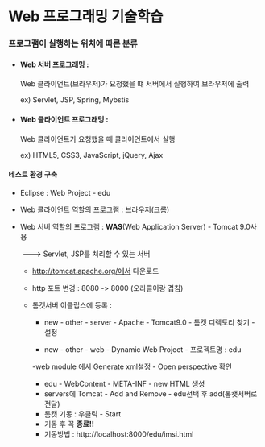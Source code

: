 # Web 프로그래밍 기술학습

### 프로그램이 실행하는 위치에 따른 분류

- #### **Web 서버 프로그래밍** : 

  Web 클라이언트(브라우저)가 요청했을 떄 서버에서 실행하여 브라우저에 출력

  ex) Servlet, JSP, Spring, Mybstis

- #### **Web 클라이언트 프로그래밍** :

  Web 클라이언트가 요청했을 때 클라이언트에서 실행

  ex) HTML5, CSS3, JavaScript, jQuery, Ajax



#### 테스트 환경 구축

- Eclipse : Web Project - edu

- Web 클라이언트 역할의 프로그램 : 브라우저(크롬)

- Web 서버 역할의 프로그램 : **WAS**(Web Application Server) - Tomcat 9.0사용

  ​													 	---> Servlet, JSP를 처리할 수 있는 서버

  - http://tomcat.apache.org/에서 다운로드

  - http 포트 변경 : 8080 -> 8000 (오라클이랑 겹침)

  - 톰켓서버 이클립스에 등록 : 

    - new - other - server - Apache - Tomcat9.0 - 톰캣 디렉토리 찾기 - 설정

    - new - other - web - Dynamic Web Project - 프로젝트명 : edu 

    -web module 에서 Generate xml설정 - Open perspective 확인

    - edu - WebContent - META-INF - new HTML 생성
    - servers에 Tomcat - Add and Remove - edu선택 후 add(톰캣서버로 전달)
    - 톰캣 기동 : 우클릭 - Start
    - 기동 후 꼭 **종료!!**
    - 기동방법 : http://localhost:8000/edu/imsi.html

